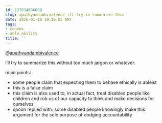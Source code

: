 ```yaml
---
id: 137634036809
slug: apathyandambivalence-ill-try-to-summarize-this
date: 2016-01-19 19:10:05 GMT
tags:
- convos
- able ability
title: ''
---
```

<p>@<a href="http://apathyandambivalence.tumblr.com/post/137624290714">apathyandambivalence</a>&nbsp;</p><p>i’ll try to summarize this without too much jargon or whatever.</p><p>main points:</p><ul><li>some people claim that expecting them to behave ethically is ableist<br></li><li>this is a false claim</li><li>this claim is also used to, in actual fact, treat disabled people like children and rob us of our capacity to think and make decisions for ourselves</li><li>spoon replied with: some disabled people knowingly make this argument for the sole purpose of dodging accountability&nbsp;</li></ul>